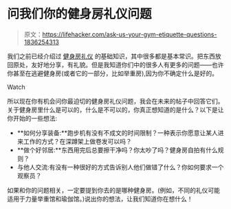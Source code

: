 # 问我们你的健身房礼仪问题

> 原文：<https://lifehacker.com/ask-us-your-gym-etiquette-questions-1836254313>

我们之前已经介绍过 [健身房礼仪](https://lifehacker.com/get-ripped-not-rude-ten-rules-for-proper-gym-etiquett-1733907609) 的基础知识，其中很多都是基本常识。把东西放回原处，友好地分享，有礼貌。但是我知道你们中的很多人有更多的问题——也许你甚至在逃避健身房(或者它的一部分，比如举重房),因为你不确定什么是好的。

Watch

所以现在你有机会问你最迫切的健身房礼仪问题，我会在未来的帖子中回答它们。关于健身房里什么是可以的，什么是不可以的，你真正想知道的是什么？以下是让你开始的一些想法:

*   **如何分享装备:**跑步机有没有不成文的时间限制？一种表示你愿意让某人进来工作的方式？在深蹲架上做卷发可以吗？
*   **做个好邻居:**东西用完后总要擦干净吗？你太吵了吗？健身房自拍有什么规则？
*   与他人交流:有没有一种很好的方式告诉别人他们做错了什么？你如何要求一个观察员？

如果和你的问题相关，一定要提到你去的是哪种健身房。(例如，不同的礼仪可能适用于力量举重馆和瑜伽馆。)说出你的想法，让我们知道你在想什么！